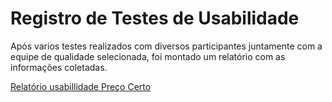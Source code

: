 # Registro de Testes de Usabilidade

Após varios testes realizados com diversos participantes juntamente com a equipe de qualidade selecionada, foi montado um relatório com as informações coletadas.

[Relatório usabillidade Preço Certo](https://github.com/ICEI-PUC-Minas-PMV-ADS/pmv-ads-2023-2-e2-proj-int-t3-pmv-ads-2023-2-e2-projprecocerto-g4-t3/files/13063408/Relatorio.usabillidade.Preco.Certo.pdf)
